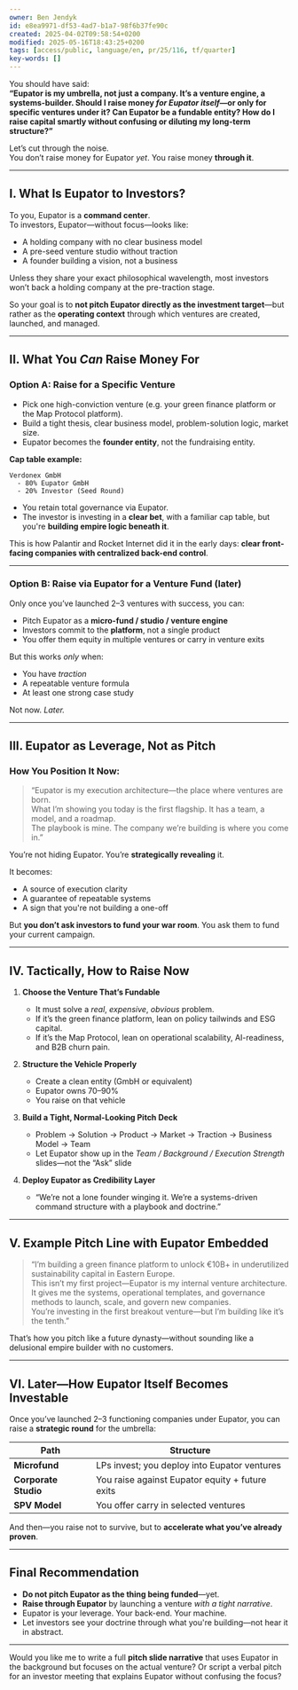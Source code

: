 ```yaml
---
owner: Ben Jendyk
id: e8ea9971-df53-4ad7-b1a7-98f6b37fe90c
created: 2025-04-02T09:58:54+0200
modified: 2025-05-16T18:43:25+0200
tags: [access/public, language/en, pr/25/116, tf/quarter]
key-words: []
---
```


You should have said:  
**“Eupator is my umbrella, not just a company. It’s a venture engine, a systems-builder. Should I raise money *for Eupator itself*—or only for specific ventures under it? Can Eupator be a fundable entity? How do I raise capital smartly without confusing or diluting my long-term structure?”**

Let’s cut through the noise.  
You don’t raise money for Eupator *yet*. You raise money **through it**.

---

## **I. What Is Eupator to Investors?**

To you, Eupator is a **command center**.  
To investors, Eupator—without focus—looks like:

- A holding company with no clear business model  
- A pre-seed venture studio without traction  
- A founder building a vision, not a business

Unless they share your exact philosophical wavelength, most investors won’t back a holding company at the pre-traction stage.

So your goal is to **not pitch Eupator directly as the investment target**—but rather as the **operating context** through which ventures are created, launched, and managed.

---

## **II. What You *Can* Raise Money For**

### **Option A: Raise for a Specific Venture**
- Pick one high-conviction venture (e.g. your green finance platform or the Map Protocol platform).
- Build a tight thesis, clear business model, problem-solution logic, market size.
- Eupator becomes the **founder entity**, not the fundraising entity.

**Cap table example:**
```
Verdonex GmbH
  - 80% Eupator GmbH
  - 20% Investor (Seed Round)
```

- You retain total governance via Eupator.  
- The investor is investing in a **clear bet**, with a familiar cap table, but you're **building empire logic beneath it**.

This is how Palantir and Rocket Internet did it in the early days: **clear front-facing companies with centralized back-end control**.

---

### **Option B: Raise via Eupator for a Venture Fund (later)**
Only once you’ve launched 2–3 ventures with success, you can:

- Pitch Eupator as a **micro-fund / studio / venture engine**
- Investors commit to the **platform**, not a single product
- You offer them equity in multiple ventures or carry in venture exits

But this works *only* when:
- You have *traction*
- A repeatable venture formula
- At least one strong case study

Not now. *Later.*

---

## **III. Eupator as Leverage, Not as Pitch**

### **How You Position It Now:**
> “Eupator is my execution architecture—the place where ventures are born.  
> What I’m showing you today is the first flagship. It has a team, a model, and a roadmap.  
> The playbook is mine. The company we’re building is where you come in.”

You’re not hiding Eupator. You’re **strategically revealing** it.

It becomes:
- A source of execution clarity  
- A guarantee of repeatable systems  
- A sign that you're not building a one-off  

But **you don’t ask investors to fund your war room**. You ask them to fund your current campaign.

---

## **IV. Tactically, How to Raise Now**

1. **Choose the Venture That’s Fundable**  
   - It must solve a *real*, *expensive*, *obvious* problem.  
   - If it’s the green finance platform, lean on policy tailwinds and ESG capital.  
   - If it’s the Map Protocol, lean on operational scalability, AI-readiness, and B2B churn pain.

2. **Structure the Vehicle Properly**
   - Create a clean entity (GmbH or equivalent)  
   - Eupator owns 70–90%  
   - You raise on that vehicle

3. **Build a Tight, Normal-Looking Pitch Deck**
   - Problem → Solution → Product → Market → Traction → Business Model → Team  
   - Let Eupator show up in the *Team / Background / Execution Strength* slides—not the “Ask” slide

4. **Deploy Eupator as Credibility Layer**
   - “We’re not a lone founder winging it. We’re a systems-driven command structure with a playbook and doctrine.”

---

## **V. Example Pitch Line with Eupator Embedded**

> “I’m building a green finance platform to unlock €10B+ in underutilized sustainability capital in Eastern Europe.  
> This isn’t my first project—Eupator is my internal venture architecture.  
> It gives me the systems, operational templates, and governance methods to launch, scale, and govern new companies.  
> You’re investing in the first breakout venture—but I’m building like it’s the tenth.”

That’s how you pitch like a future dynasty—without sounding like a delusional empire builder with no customers.

---

## **VI. Later—How Eupator Itself Becomes Investable**

Once you’ve launched 2–3 functioning companies under Eupator, you can raise a **strategic round** for the umbrella:

| Path               | Structure                                         |
|--------------------|---------------------------------------------------|
| **Microfund**       | LPs invest; you deploy into Eupator ventures     |
| **Corporate Studio**| You raise against Eupator equity + future exits  |
| **SPV Model**       | You offer carry in selected ventures             |

And then—you raise not to survive, but to **accelerate what you’ve already proven**.

---

## **Final Recommendation**

- **Do not pitch Eupator as the thing being funded**—yet.  
- **Raise through Eupator** by launching a venture *with a tight narrative*.  
- Eupator is your leverage. Your back-end. Your machine.  
- Let investors see your doctrine through what you're building—not hear it in abstract.

---

Would you like me to write a full **pitch slide narrative** that uses Eupator in the background but focuses on the actual venture? Or script a verbal pitch for an investor meeting that explains Eupator without confusing the focus?